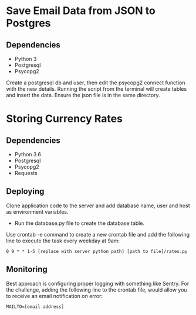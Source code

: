 # Save Email Data from JSON to Postgres

## Dependencies

* Python 3
* Postgresql 
* Psycopg2

Create a postgresql db and user, then edit the psycopg2 connect function with the new details. Running the script from the terminal will create tables and insert the data. Ensure the json file is in the same directory.


# Storing Currency Rates

## Dependencies

* Python 3.6
* Postgresql
* Psycopg2
* Requests

## Deploying

Clone application code to the server and add database name, user and host as environment variables.

* Run the database.py file to create the database table.

Use crontab -e command to create a new crontab file and add the following line to execute the task every weekday at 9am:

```0 9 * * 1-5 [replace with server python path] [path to file]/rates.py```

## Monitoring

Best approach is configuring proper logging with something like Sentry. For the challenge, adding the following line to the crontab file, would allow you to receive an email notification on error:

```MAILTO=[email address]```
